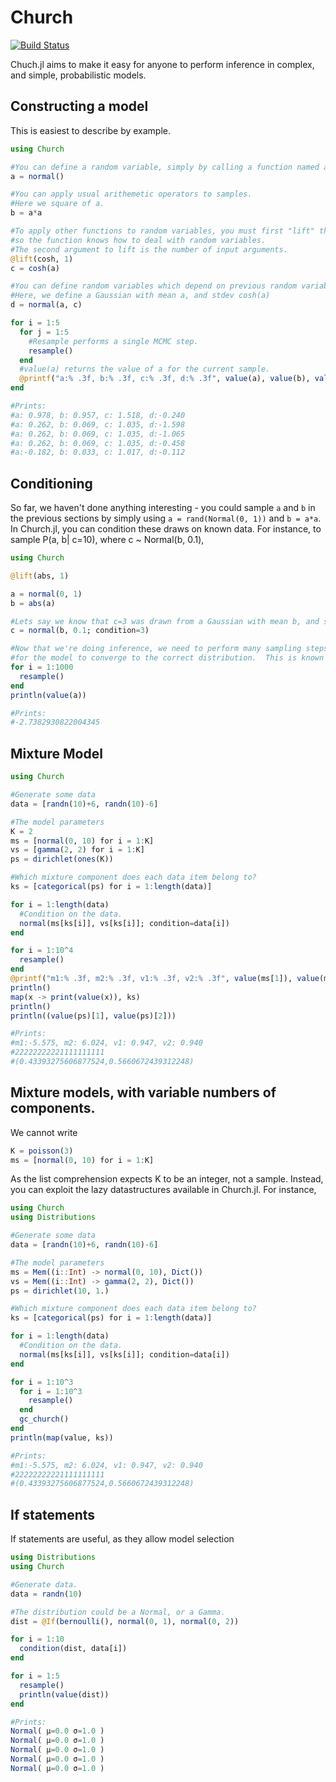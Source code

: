 # Church

[![Build Status](https://travis-ci.org/LaurenceA/Church.jl.png)](https://travis-ci.org/LaurenceA/Church.jl)

Chuch.jl aims to make it easy for anyone to perform inference in complex, and simple, probabilistic models.

Constructing a model
----------------
This is easiest to describe by example.
```julia
using Church

#You can define a random variable, simply by calling a function named according to the distribution.
a = normal()

#You can apply usual arithemetic operators to samples.
#Here we square of a.
b = a*a

#To apply other functions to random variables, you must first "lift" the function,
#so the function knows how to deal with random variables.
#The second argument to lift is the number of input arguments.
@lift(cosh, 1)
c = cosh(a)

#You can define random variables which depend on previous random variables,
#Here, we define a Gaussian with mean a, and stdev cosh(a)
d = normal(a, c)

for i = 1:5
  for j = 1:5
    #Resample performs a single MCMC step.
    resample()
  end
  #value(a) returns the value of a for the current sample.
  @printf("a:% .3f, b:% .3f, c:% .3f, d:% .3f", value(a), value(b), value(c), value(d)); println()
end

#Prints:
#a: 0.978, b: 0.957, c: 1.518, d:-0.240
#a: 0.262, b: 0.069, c: 1.035, d:-1.598
#a: 0.262, b: 0.069, c: 1.035, d:-1.065
#a: 0.262, b: 0.069, c: 1.035, d:-0.458
#a:-0.182, b: 0.033, c: 1.017, d:-0.112
```

Conditioning
------------
So far, we haven't done anything interesting - you could sample `a` and `b` in the previous sections by simply using `a = rand(Normal(0, 1))` and `b = a*a`.
In Church.jl, you can condition these draws on known data.
For instance, to sample P(a, b| c=10), where c ~ Normal(b, 0.1),
```julia
using Church

@lift(abs, 1)

a = normal(0, 1)
b = abs(a)

#Lets say we know that c=3 was drawn from a Gaussian with mean b, and stdev 0.1.
c = normal(b, 0.1; condition=3)

#Now that we're doing inference, we need to perform many sampling steps, 
#for the model to converge to the correct distribution.  This is known as burn-in.
for i = 1:1000
  resample()
end
println(value(a))

#Prints:
#-2.7382930822004345
```

Mixture Model
-------------
```julia
using Church

#Generate some data
data = [randn(10)+6, randn(10)-6]

#The model parameters
K = 2
ms = [normal(0, 10) for i = 1:K]
vs = [gamma(2, 2) for i = 1:K]
ps = dirichlet(ones(K))

#Which mixture component does each data item belong to?
ks = [categorical(ps) for i = 1:length(data)]

for i = 1:length(data)
  #Condition on the data.
  normal(ms[ks[i]], vs[ks[i]]; condition=data[i])
end

for i = 1:10^4
  resample()
end
@printf("m1:% .3f, m2:% .3f, v1:% .3f, v2:% .3f", value(ms[1]), value(ms[2]), value(vs[1]), value(vs[2]))
println()
map(x -> print(value(x)), ks)
println()
println((value(ps)[1], value(ps)[2]))

#Prints:
#m1:-5.575, m2: 6.024, v1: 0.947, v2: 0.940
#22222222221111111111
#(0.43393275606877524,0.5660672439312248)
```

Mixture models, with variable numbers of components.
------------------------------------------
We cannot write
```julia
K = poisson(3)
ms = [normal(0, 10) for i = 1:K]
```
As the list comprehension expects K to be an integer, not a sample.
Instead, you can exploit the lazy datastructures available in Church.jl.
For instance,
```julia
using Church
using Distributions

#Generate some data
data = [randn(10)+6, randn(10)-6]

#The model parameters
ms = Mem((i::Int) -> normal(0, 10), Dict())
vs = Mem((i::Int) -> gamma(2, 2), Dict())
ps = dirichlet(10, 1.)

#Which mixture component does each data item belong to?
ks = [categorical(ps) for i = 1:length(data)]

for i = 1:length(data)
  #Condition on the data.
  normal(ms[ks[i]], vs[ks[i]]; condition=data[i])
end

for i = 1:10^3
  for i = 1:10^3
    resample()
  end
  gc_church()
end
println(map(value, ks))

#Prints:
#m1:-5.575, m2: 6.024, v1: 0.947, v2: 0.940
#22222222221111111111
#(0.43393275606877524,0.5660672439312248)
```

If statements
-------------
If statements are useful, as they allow model selection
```julia
using Distributions
using Church

#Generate data.
data = randn(10)

#The distribution could be a Normal, or a Gamma.
dist = @If(bernoulli(), normal(0, 1), normal(0, 2))

for i = 1:10
  condition(dist, data[i])
end

for i = 1:5
  resample()
  println(value(dist))
end

#Prints:
Normal( μ=0.0 σ=1.0 )
Normal( μ=0.0 σ=1.0 )
Normal( μ=0.0 σ=1.0 )
Normal( μ=0.0 σ=1.0 )
Normal( μ=0.0 σ=1.0 )
```
